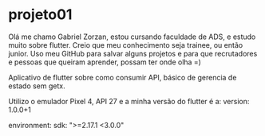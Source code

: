 # projeto01

Olá me chamo Gabriel Zorzan, estou cursando faculdade de ADS, e estudo muito sobre flutter. Creio que meu conhecimento seja trainee, ou então junior. Uso meu GitHub para salvar alguns projetos e para que recrutadores e pessoas que queiram aprender, possam ter onde olha =)

Aplicativo de flutter sobre como consumir API, básico de gerencia de estado sem getx.

Utilizo o emulador Pixel 4, API 27
e a minha versão do flutter é a:
version: 1.0.0+1

environment:
sdk: ">=2.17.1 <3.0.0"

